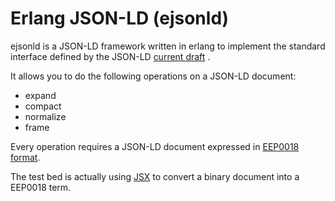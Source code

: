 # Erlang JSON-LD (ejsonld)

ejsonld is a JSON-LD framework written in erlang to implement the standard interface defined by the JSON-LD [current draft](http://json-ld.org/spec/latest) .

It allows you to do the following operations on a JSON-LD document:
- expand
- compact
- normalize
- frame

Every operation requires a JSON-LD document expressed in [EEP0018 format](http://www.erlang.org/eeps/eep-0018.html).

The test bed is actually using [JSX](https://github.com/talentdeficit/jsx) to convert a binary document into a EEP0018 term.

